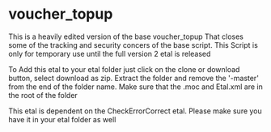 # voucher_topup
This is a heavily edited version of the base voucher_topup
That closes some of the tracking and security concers of the base script. This Script is only for temporary use until the full version 2 etal is released 

To Add this etal to your etal folder just click on the clone or download button, select download as zip. 
Extract the folder and remove the '-master' from the end of the folder name. 
Make sure that the .moc and Etal.xml are in the root of the folder

This etal is dependent on the CheckErrorCorrect etal. Please make sure you have it in your etal folder as well
